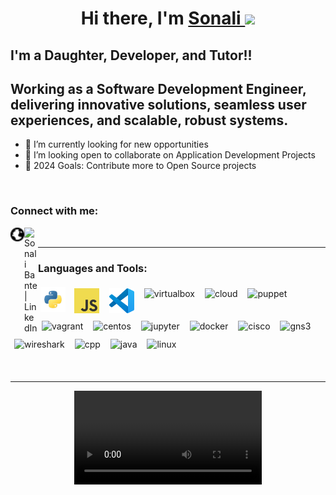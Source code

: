 <div align="center">
   <h1>Hi there, I'm <a href="https://sonalibante.tech">Sonali </a> <img src="https://media.giphy.com/media/hvRJCLFzcasrR4ia7z/giphy.gif" width="25px"> </h1>
</div>

## I'm a Daughter, Developer, and Tutor!!
## Working as a Software Development Engineer, delivering innovative solutions, seamless user experiences, and scalable, robust systems.

- 🔭 I’m currently looking for new opportunities
- 👯 I’m looking open to collaborate on Application Development Projects
- 🥅 2024 Goals: Contribute more to Open Source projects

</br>

### Connect with me:

[<img align="left" alt="https://sonalibante.tech/" width="22px" src="https://raw.githubusercontent.com/iconic/open-iconic/master/svg/globe.svg" />][website]
[<img align="left" alt="Sonali Bante | LinkedIn" width="22px" src="https://cdn.jsdelivr.net/npm/simple-icons@v3/icons/linkedin.svg" />][linkedin]

</br>

---

### Languages and Tools:


<p align="left">
 
<img src="https://raw.githubusercontent.com/github/explore/80688e429a7d4ef2fca1e82350fe8e3517d3494d/topics/python/python.png" alt="Python" height="40" style="vertical-align:top; margin:4px">
<img src="https://raw.githubusercontent.com/github/explore/80688e429a7d4ef2fca1e82350fe8e3517d3494d/topics/javascript/javascript.png" alt="Javascript" height="40" style="vertical-align:top; margin:6px">
<img src="https://raw.githubusercontent.com/github/explore/80688e429a7d4ef2fca1e82350fe8e3517d3494d/topics/visual-studio-code/visual-studio-code.png" alt="VS Code" height="40" style="vertical-align:top; margin:6px">
<img src="https://user-images.githubusercontent.com/35185184/107476135-e3429980-6b3a-11eb-8cb2-d241e5663ebc.png" alt="virtualbox" height="40" style="vertical-align:top; margin:6px">
<img src="https://user-images.githubusercontent.com/35185184/107475807-55ff4500-6b3a-11eb-9451-86e1c9beeb62.jpg" alt="cloud" height="40" style="vertical-align:top; margin:6px">
<img src="https://user-images.githubusercontent.com/35185184/107476210-feada480-6b3a-11eb-8efb-b9d938aa3c59.jpg" alt="puppet" height="40" style="vertical-align:top; margin:6px">
<img src="https://user-images.githubusercontent.com/35185184/107476899-61ec0680-6b3c-11eb-9319-592331f8c283.png" alt="vagrant" height="40" style="vertical-align:top; margin:6px">
<img src="https://user-images.githubusercontent.com/35185184/107477154-e048a880-6b3c-11eb-926d-9f46b6434337.png" alt="centos" height="40" style="vertical-align:top; margin:6px">
<img src="https://user-images.githubusercontent.com/35185184/107477275-1554fb00-6b3d-11eb-88fd-4fda260abc70.png" alt="jupyter" height="40" style="vertical-align:top; margin:6px">
<img src="https://user-images.githubusercontent.com/35185184/107477394-47fef380-6b3d-11eb-9e63-fd15f905a358.png" alt="docker" height="40" style="vertical-align:top; margin:6px">
<img src="https://user-images.githubusercontent.com/35185184/107477590-9b714180-6b3d-11eb-82c0-38db203ec54a.png" alt="cisco" height="40" style="vertical-align:top; margin:6px">
<img src="https://user-images.githubusercontent.com/35185184/107477734-e723eb00-6b3d-11eb-8185-b7446efc7d7c.png" alt="gns3" height="40" style="vertical-align:top; margin:6px">
<img src="https://user-images.githubusercontent.com/35185184/107477952-497ceb80-6b3e-11eb-825d-5e2853c0d1d7.png" alt="wireshark" height="40" style="vertical-align:top; margin:6px">
<img src="https://user-images.githubusercontent.com/35185184/107478088-877a0f80-6b3e-11eb-8cb5-4f53937fdced.png" alt="cpp" height="40" style="vertical-align:top; margin:6px">
<img src="https://user-images.githubusercontent.com/35185184/107478251-c60fca00-6b3e-11eb-8106-dc27ce500009.png" alt="java" height="40" style="vertical-align:top; margin:6px">
<img src="https://user-images.githubusercontent.com/35185184/107478413-0c652900-6b3f-11eb-9af9-373fd23d82db.png" alt="linux" height="40" style="vertical-align:top; margin:6px">



</p>

</br>

---



[website]: https://sonalibante.tech/
[linkedin]: https://www.linkedin.com/in/sonalibante/


<p align="center">
        <video src="https://sonalibante.tech/wp-content/uploads/2024/06/Untitled-1000-x-200-px.mp4" alt="Github Stats" />
</p>


